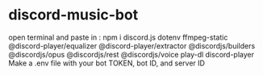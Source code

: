 # discord-music-bot
open terminal and paste in : npm i discord.js dotenv ffmpeg-static @discord-player/equalizer @discord-player/extractor @discordjs/builders @discordjs/opus @discordjs/rest @discordjs/voice play-dl discord-player
Make a .env file with your bot TOKEN, bot ID, and server ID
